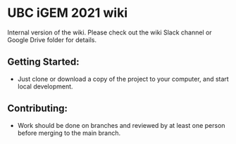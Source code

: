 # UBC iGEM 2021 wiki

Internal version of the wiki. Please check out the wiki Slack channel or Google Drive folder for details. 

## Getting Started:
* Just clone or download a copy of the project to your computer, and start local development.

## Contributing:
* Work should be done on branches and reviewed by at least one person before merging to the main branch.

